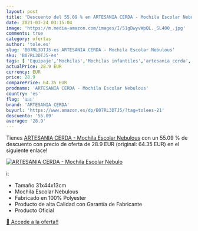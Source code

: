 ```yaml
---
layout: post
title: 'Descuento del 55.09 % en ARTESANIA CERDA - Mochila Escolar Nebulo'
date: 2021-03-24 03:15:04
image: 'https://m.media-amazon.com/images/I/51gBwyvWpQL._SL400_.jpg'
comments: true
category: ofertas
author: 'tole.es'
slug: 'B07RL3DTJ5-es ARTESANIA CERDA - Mochila Escolar Nebulous'
sku: 'B07RL3DTJ5-es'
tags: [ 'Equipaje','Mochilas','Mochilas infantiles','artesania cerda','escolar','mochila', ]
actualPrice: 28.9 EUR
currency: EUR
price: 28.9
comparePrice: 64.35 EUR
prodname: 'ARTESANIA CERDA - Mochila Escolar Nebulous'
country: 'es'
flag: '🇪🇸'
brand: 'ARTESANIA CERDA'
buyurl: 'https://www.amazon.es/dp/B07RL3DTJ5/?tag=tolees-21'
descuento: '55.09'
average: '28.9'
---
```


Tienes [ARTESANIA CERDA - Mochila Escolar Nebulous](https://www.amazon.es/dp/B07RL3DTJ5/?tag=tolees-21) con un 55.09 % de descuento con precio de oferta de 28.9 EUR (original: 64.35 EUR) en el siguiente enlace!

[![ARTESANIA CERDA - Mochila Escolar Nebulo](https://m.media-amazon.com/images/I/51gBwyvWpQL._SL400_.jpg)](https://www.amazon.es/dp/B07RL3DTJ5/?tag=tolees-21)

ℹ️:

- Tamaño 31x44x13cm
- Mochila Escolar Nebulous
- Fabricado en 100% Polyester
- Producto de alta Calidad con Garantía de Fabricante
- Producto Oficial

[🛒 Accede a la oferta!!](https://www.amazon.es/dp/B07RL3DTJ5/?tag=tolees-21)
